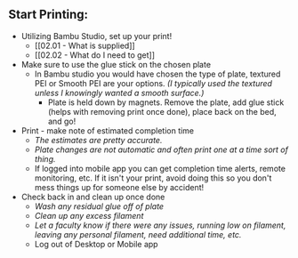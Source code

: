 ## Start Printing:
- Utilizing Bambu Studio, set up your print!
	- [[02.01 - What is supplied]]
	- [[02.02 - What do I need to get]]
- Make sure to use the glue stick on the chosen plate
	- In Bambu studio you would have chosen the type of plate, textured PEI or Smooth PEI are your options. *(I typically used the textured unless I knowingly wanted a smooth surface.)*
		- Plate is held down by magnets. Remove the plate, add glue stick (helps with removing print once done), place back on the bed, and go!
- Print - make note of estimated completion time
	- *The estimates are pretty accurate.*
	- *Plate changes are not automatic and often print one at a time sort of thing.*
	- If logged into mobile app you can get completion time alerts, remote monitoring, etc. If it isn't your print, avoid doing this so you don't mess things up for someone else by accident!
- Check back in and clean up once done
	- *Wash any residual glue off of plate*
	- *Clean up any excess filament* 
	- *Let a faculty know if there were any issues, running low on filament, leaving any personal filament, need additional time, etc.*
	- Log out of Desktop or Mobile app
